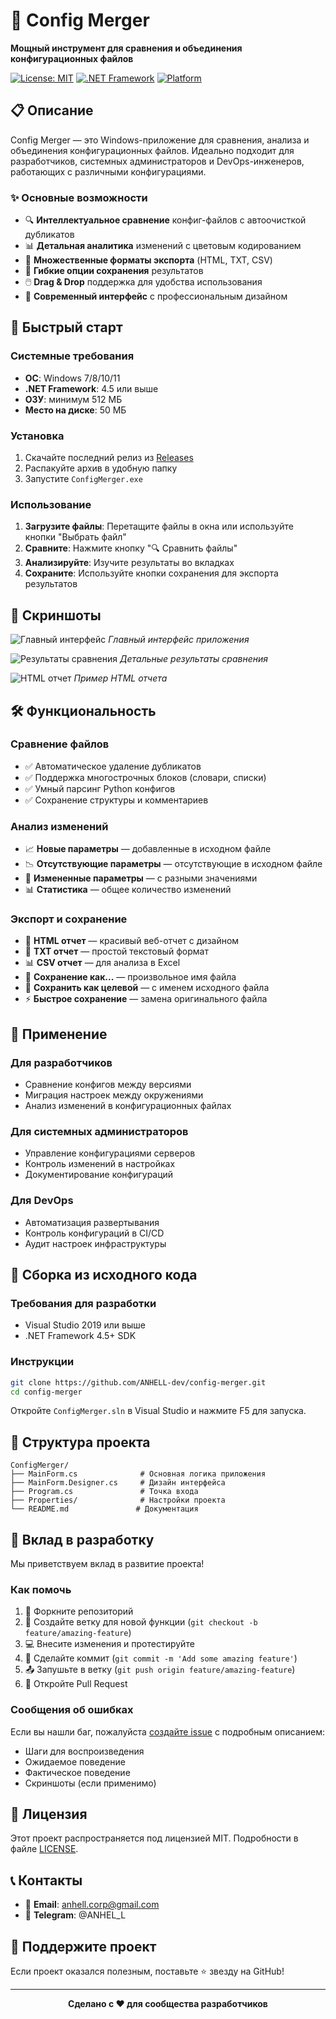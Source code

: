 # 🔧 Config Merger

**Мощный инструмент для сравнения и объединения конфигурационных файлов**

[![License: MIT](https://img.shields.io/badge/License-MIT-yellow.svg)](https://opensource.org/licenses/MIT)
[![.NET Framework](https://img.shields.io/badge/.NET%20Framework-4.7.2+-blue.svg)](https://dotnet.microsoft.com/download/dotnet-framework)
[![Platform](https://img.shields.io/badge/Platform-Windows-lightgrey.svg)](https://www.microsoft.com/windows)


## 📋 Описание

Config Merger — это Windows-приложение для сравнения, анализа и объединения конфигурационных файлов. Идеально подходит для разработчиков, системных администраторов и DevOps-инженеров, работающих с различными конфигурациями.

### ✨ Основные возможности

- 🔍 **Интеллектуальное сравнение** конфиг-файлов с автоочисткой дубликатов
- 📊 **Детальная аналитика** изменений с цветовым кодированием
- 💾 **Множественные форматы экспорта** (HTML, TXT, CSV)
- 🎯 **Гибкие опции сохранения** результатов
- 🖱️ **Drag & Drop** поддержка для удобства использования
- 🎨 **Современный интерфейс** с профессиональным дизайном

## 🚀 Быстрый старт

### Системные требования

- **ОС**: Windows 7/8/10/11
- **.NET Framework**: 4.5 или выше
- **ОЗУ**: минимум 512 МБ
- **Место на диске**: 50 МБ

### Установка

1. Скачайте последний релиз из [Releases](../../releases)
2. Распакуйте архив в удобную папку
3. Запустите `ConfigMerger.exe`

### Использование

1. **Загрузите файлы**: Перетащите файлы в окна или используйте кнопки "Выбрать файл"
2. **Сравните**: Нажмите кнопку "🔍 Сравнить файлы" 
3. **Анализируйте**: Изучите результаты во вкладках
4. **Сохраните**: Используйте кнопки сохранения для экспорта результатов

## 📸 Скриншоты

![Главный интерфейс](screenshots/main-interface.png)
*Главный интерфейс приложения*

![Результаты сравнения](screenshots/comparison-results.png)
*Детальные результаты сравнения*

![HTML отчет](screenshots/html-report.png)
*Пример HTML отчета*

## 🛠️ Функциональность

### Сравнение файлов
- ✅ Автоматическое удаление дубликатов
- ✅ Поддержка многострочных блоков (словари, списки)
- ✅ Умный парсинг Python конфигов
- ✅ Сохранение структуры и комментариев

### Анализ изменений
- 📈 **Новые параметры** — добавленные в исходном файле
- 📉 **Отсутствующие параметры** — отсутствующие в исходном файле  
- 🔄 **Измененные параметры** — с разными значениями
- 📊 **Статистика** — общее количество изменений

### Экспорт и сохранение
- 📄 **HTML отчет** — красивый веб-отчет с дизайном
- 📝 **TXT отчет** — простой текстовый формат
- 📊 **CSV отчет** — для анализа в Excel
- 💾 **Сохранение как...** — произвольное имя файла
- 📁 **Сохранить как целевой** — с именем исходного файла
- ⚡ **Быстрое сохранение** — замена оригинального файла

## 🎯 Применение

### Для разработчиков
- Сравнение конфигов между версиями
- Миграция настроек между окружениями
- Анализ изменений в конфигурационных файлах

### Для системных администраторов
- Управление конфигурациями серверов
- Контроль изменений в настройках
- Документирование конфигураций

### Для DevOps
- Автоматизация развертывания
- Контроль конфигураций в CI/CD
- Аудит настроек инфраструктуры

## 🔧 Сборка из исходного кода

### Требования для разработки
- Visual Studio 2019 или выше
- .NET Framework 4.5+ SDK

### Инструкции
```bash
git clone https://github.com/ANHELL-dev/config-merger.git
cd config-merger
```

Откройте `ConfigMerger.sln` в Visual Studio и нажмите F5 для запуска.

## 📁 Структура проекта

```
ConfigMerger/
├── MainForm.cs              # Основная логика приложения
├── MainForm.Designer.cs     # Дизайн интерфейса
├── Program.cs               # Точка входа
├── Properties/              # Настройки проекта
└── README.md               # Документация
```

## 🤝 Вклад в разработку

Мы приветствуем вклад в развитие проекта! 

### Как помочь
1. 🍴 Форкните репозиторий
2. 🌿 Создайте ветку для новой функции (`git checkout -b feature/amazing-feature`)
3. 💻 Внесите изменения и протестируйте
4. 📝 Сделайте коммит (`git commit -m 'Add some amazing feature'`)
5. 📤 Запушьте в ветку (`git push origin feature/amazing-feature`)
6. 🔄 Откройте Pull Request

### Сообщения об ошибках
Если вы нашли баг, пожалуйста [создайте issue](../../issues/new) с подробным описанием:
- Шаги для воспроизведения
- Ожидаемое поведение
- Фактическое поведение
- Скриншоты (если применимо)

## 📄 Лицензия

Этот проект распространяется под лицензией MIT. Подробности в файле [LICENSE](LICENSE).

## 📞 Контакты

- 📧 **Email**: anhell.corp@gmail.com
- 💬 **Telegram**: @ANHEL_L

## 🎉 Поддержите проект

Если проект оказался полезным, поставьте ⭐ звезду на GitHub!

---

<p align="center">
  <strong>Сделано с ❤️ для сообщества разработчиков</strong>
</p>
